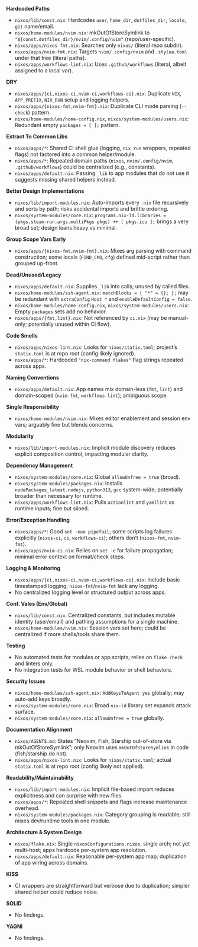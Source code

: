 **Hardcoded Paths**

- `nixos/lib/const.nix`: Hardcodes `user`, `home_dir`, `dotfiles_dir`, `locale`, `git` name/email.
- `nixos/home-modules/nvim.nix`: mkOutOfStoreSymlink to `"${const.dotfiles_dir}/nvim/.config/nvim"` (repo/user-specific).
- `nixos/apps/nixos-fmt.nix`: Searches only `nixos/` (literal repo subdir).
- `nixos/apps/nvim-fmt.nix`: Targets `nvim/.config/nvim` and `.stylua.toml` under that tree (literal paths).
- `nixos/apps/workflows-lint.nix`: Uses `.github/workflows` (literal, albeit assigned to a local var).

**DRY**

- `nixos/apps/{ci,nixos-ci,nvim-ci,workflows-ci}.nix`: Duplicate `NIX`, `APP_PREFIX`, `NIX_RUN` setup and logging helpers.
- `nixos/apps/{nixos-fmt,nvim-fmt}.nix`: Duplicate CLI mode parsing (`--check`) pattern.
- `nixos/home-modules/home-config.nix`, `nixos/system-modules/users.nix`: Redundant empty `packages = [ ];` pattern.

**Extract To Common Libs**

- `nixos/apps/*`: Shared CI shell glue (logging, `nix run` wrappers, repeated flags) not factored into a common helper/module.
- `nixos/apps/*`: Repeated domain paths (`nixos`, `nvim/.config/nvim`, `.github/workflows`) could be centralized (e.g., constants).
- `nixos/apps/default.nix`: Passing `_lib` to app modules that do not use it suggests missing shared helpers instead.

**Better Design Implementations**

- `nixos/lib/import-modules.nix`: Auto-imports every `.nix` file recursively and sorts by path; risks accidental imports and brittle ordering.
- `nixos/system-modules/core.nix`: `programs.nix-ld.libraries = (pkgs.steam-run.args.multiPkgs pkgs) ++ [ pkgs.icu ];` brings a very broad set; design leans heavy vs minimal.

**Group Scope Vars Early**

- `nixos/apps/{nixos-fmt,nvim-fmt}.nix`: Mixes arg parsing with command construction; some locals (`FIND_CMD`, `cfg`) defined mid-script rather than grouped up-front.

**Dead/Unused/Legacy**

- `nixos/apps/default.nix`: Supplies `_lib` into calls; unused by called files.
- `nixos/home-modules/ssh-agent.nix`: `matchBlocks = { "*" = {}; };` may be redundant with `extraConfig` `Host *` and `enableDefaultConfig = false`.
- `nixos/home-modules/home-config.nix`, `nixos/system-modules/users.nix`: Empty `packages` sets add no behavior.
- `nixos/apps/{fmt,lint}.nix`: Not referenced by `ci.nix` (may be manual-only; potentially unused within CI flow).

**Code Smells**

- `nixos/apps/nixos-lint.nix`: Looks for `nixos/statix.toml`; project’s `statix.toml` is at repo root (config likely ignored).
- `nixos/apps/*`: Hardcoded `"nix-command flakes"` flag strings repeated across apps.

**Naming Conventions**

- `nixos/apps/default.nix`: App names mix domain-less (`fmt`, `lint`) and domain-scoped (`nvim-fmt`, `workflows-lint`); ambiguous scope.

**Single Responsibility**

- `nixos/home-modules/nvim.nix`: Mixes editor enablement and session env vars; arguably fine but blends concerns.

**Modularity**

- `nixos/lib/import-modules.nix`: Implicit module discovery reduces explicit composition control, impacting modular clarity.

**Dependency Management**

- `nixos/system-modules/core.nix`: Global `allowUnfree = true` (broad).
- `nixos/system-modules/packages.nix`: Installs `nodePackages_latest.nodejs`, `python313`, `gcc` system-wide; potentially broader than necessary for runtime.
- `nixos/apps/workflows-lint.nix`: Pulls `actionlint` and `yamllint` as runtime inputs; fine but siloed.

**Error/Exception Handling**

- `nixos/apps/*`: Good `set -euo pipefail`; some scripts log failures explicitly (`nixos-ci`, `ci`, `workflows-ci`); others don’t (`nixos-fmt`, `nvim-fmt`).
- `nixos/apps/nvim-ci.nix`: Relies on `set -e` for failure propagation; minimal error context on format/check steps.

**Logging & Monitoring**

- `nixos/apps/{ci,nixos-ci,nvim-ci,workflows-ci}.nix`: Include basic timestamped logging; `nixos-fmt`/`nvim-fmt` lack any logging.
- No centralized logging level or structured output across apps.

**Conf. Vales (Env/Global)**

- `nixos/lib/const.nix`: Centralized constants, but includes mutable identity (user/email) and pathing assumptions for a single machine.
- `nixos/home-modules/nvim.nix`: Session vars set here; could be centralized if more shells/tools share them.

**Testing**

- No automated tests for modules or app scripts; relies on `flake check` and linters only.
- No integration tests for WSL module behavior or shell behaviors.

**Security Issues**

- `nixos/home-modules/ssh-agent.nix`: `AddKeysToAgent yes` globally; may auto-add keys broadly.
- `nixos/system-modules/core.nix`: Broad `nix-ld` library set expands attack surface.
- `nixos/system-modules/core.nix`: `allowUnfree = true` globally.

**Documentation Alignment**

- `nixos/AGENTS.md`: States “Neovim, Fish, Starship out-of-store via mkOutOfStoreSymlink”; only Neovim uses `mkOutOfStoreSymlink` in code (fish/starship do not).
- `nixos/apps/nixos-lint.nix`: Looks for `nixos/statix.toml`; actual `statix.toml` is at repo root (config likely not applied).

**Readability/Maintainability**

- `nixos/lib/import-modules.nix`: Implicit file-based import reduces explicitness and can surprise with new files.
- `nixos/apps/*`: Repeated shell snippets and flags increase maintenance overhead.
- `nixos/system-modules/packages.nix`: Category grouping is readable; still mixes dev/runtime tools in one module.

**Architecture & System Design**

- `nixos/flake.nix`: Single `nixosConfigurations.nixos`, single arch; not yet multi-host; apps hardcode per-system app resolution.
- `nixos/apps/default.nix`: Reasonable per-system app map; duplication of app wiring across domains.

**KISS**

- CI wrappers are straightforward but verbose due to duplication; simpler shared helper could reduce noise.

**SOLID**

- No findings.

**YAGNI**

- No findings.
